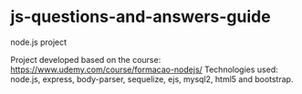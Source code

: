 # js-questions-and-answers-guide
node.js project

Project developed based on the course: https://www.udemy.com/course/formacao-nodejs/
Technologies used: node.js, express, body-parser, sequelize, ejs, mysql2, html5 and bootstrap. 
